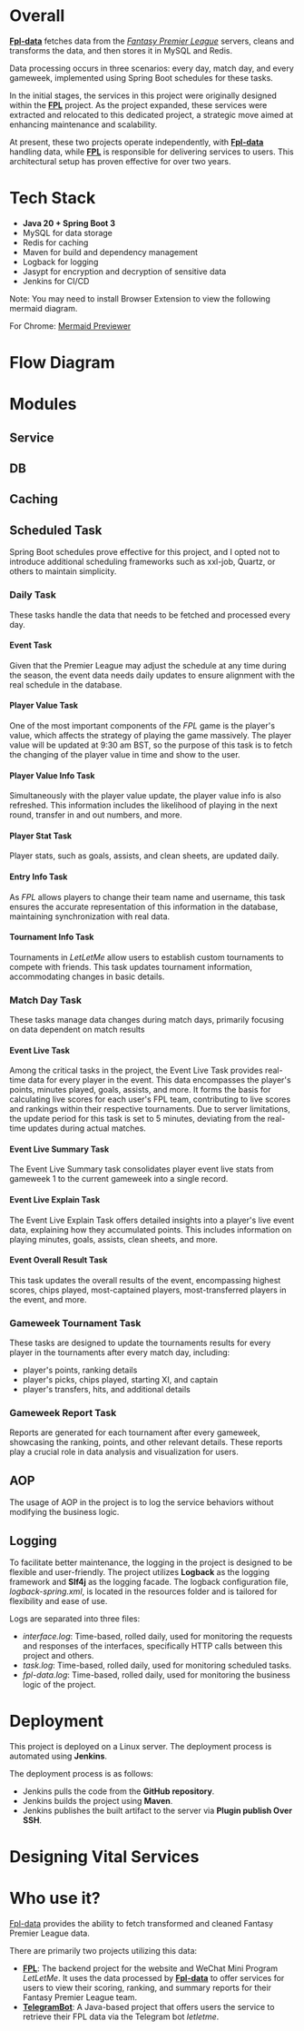 # Overall
**[Fpl-data](https://github.com/tonglam/fpl-data-public)** fetches data from the *[Fantasy Premier League](https://fantasy.premierleague.com/)* servers, cleans and transforms the data, and then stores it in MySQL and Redis. 

Data processing occurs in three scenarios: every day, match day, and every gameweek, implemented using Spring Boot schedules for these tasks.

In the initial stages, the services in this project were originally designed within the **[FPL](https://github.com/tonglam/fpl-public)** project. 
As the project expanded, these services were extracted and relocated to this dedicated project, a strategic move aimed at enhancing maintenance and scalability.

At present, these two projects operate independently, with **[Fpl-data](https://github.com/tonglam/fpl-data-public)** handling data,
while **[FPL](https://github.com/tonglam/fpl-public)** is responsible for delivering services to users. 
This architectural setup has proven effective for over two years.

# Tech Stack
- **Java 20 + Spring Boot 3**
- MySQL for data storage
- Redis for caching
- Maven for build and dependency management
- Logback for logging
- Jasypt for encryption and decryption of sensitive data
- Jenkins for CI/CD

Note: You may need to install Browser Extension to view the following mermaid diagram.

For Chrome: [Mermaid Previewer](https://chromewebstore.google.com/detail/oidjnlhbegipkcklbdfnbkikplpghfdl)

# Flow Diagram

# Modules

## Service

## DB

## Caching

## Scheduled Task
Spring Boot schedules prove effective for this project, and I opted not to introduce additional scheduling frameworks such as xxl-job, Quartz, or others to maintain simplicity.

### Daily Task
These tasks handle the data that needs to be fetched and processed every day.

#### Event Task
Given that the Premier League may adjust the schedule at any time during the season, the event data needs daily updates to ensure alignment with the real schedule in the database.

#### Player Value Task
One of the most important components of the _FPL_ game is the player's value, which affects the strategy of playing the game massively. 
The player value will be updated at 9:30 am BST, so the purpose of this task is to fetch the changing of the player value in time and show to the user.

#### Player Value Info Task
Simultaneously with the player value update, the player value info is also refreshed. 
This information includes the likelihood of playing in the next round, transfer in and out numbers, and more.

#### Player Stat Task
Player stats, such as goals, assists, and clean sheets, are updated daily.

#### Entry Info Task
As _FPL_ allows players to change their team name and username, this task ensures the accurate representation of this information in the database, maintaining synchronization with real data.

#### Tournament Info Task
Tournaments in _LetLetMe_ allow users to establish custom tournaments to compete with friends. 
This task updates tournament information, accommodating changes in basic details.

### Match Day Task
These tasks manage data changes during match days, primarily focusing on data dependent on match results

#### Event Live Task
Among the critical tasks in the project, the Event Live Task provides real-time data for every player in the event. 
This data encompasses the player's points, minutes played, goals, assists, and more. 
It forms the basis for calculating live scores for each user's FPL team, contributing to live scores and rankings within their respective tournaments. 
Due to server limitations, the update period for this task is set to 5 minutes, deviating from the real-time updates during actual matches.

#### Event Live Summary Task
The Event Live Summary task consolidates player event live stats from gameweek 1 to the current gameweek into a single record.

#### Event Live Explain Task
The Event Live Explain Task offers detailed insights into a player's live event data, explaining how they accumulated points. This includes information on playing minutes, goals, assists, clean sheets, and more.

#### Event Overall Result Task
This task updates the overall results of the event, encompassing highest scores, chips played, most-captained players, most-transferred players in the event, and more.

### Gameweek Tournament Task
These tasks are designed to update the tournaments results for every player in the tournaments after every match day, including:
- player's points, ranking details
- player's picks, chips played, starting XI, and captain
- player's transfers, hits, and additional details

### Gameweek Report Task
Reports are generated for each tournament after every gameweek, showcasing the ranking, points, and other relevant details. 
These reports play a crucial role in data analysis and visualization for users.

## AOP
The usage of AOP in the project is to log the service behaviors without modifying the business logic.

## Logging
To facilitate better maintenance, the logging in the project is designed to be flexible and user-friendly. 
The project utilizes **Logback** as the logging framework and **Slf4j** as the logging facade. 
The logback configuration file, *logback-spring.xml*, is located in the resources folder and is tailored for flexibility and ease of use.

Logs are separated into three files:
- *interface.log*: Time-based, rolled daily, used for monitoring the requests and responses of the interfaces, specifically HTTP calls between this project and others.
- *task.log*: Time-based, rolled daily, used for monitoring scheduled tasks.
- *fpl-data.log*: Time-based, rolled daily, used for monitoring the business logic of the project.

# Deployment
This project is deployed on a Linux server. The deployment process is automated using **Jenkins**.

The deployment process is as follows:
- Jenkins pulls the code from the **GitHub repository**.
- Jenkins builds the project using **Maven**.
- Jenkins publishes the built artifact to the server via **Plugin publish Over SSH**.

# Designing Vital Services

# Who use it?
[Fpl-data](https://github.com/tonglam/fpl-data-public) provides the ability to fetch transformed and cleaned Fantasy Premier League data.

There are primarily two projects utilizing this data:
- **[FPL](https://github.com/tonglam/fpl-public)**: The backend project for the website and WeChat Mini Program *LetLetMe*. 
It uses the data processed by **[Fpl-data](https://github.com/tonglam/fpl-data-public)** to offer services for users to view their scoring, ranking, and summary reports for their Fantasy Premier League team.
- **[TelegramBot](https://github.com/tonglam/telegramBot-public)**: A Java-based project that offers users the service to retrieve their FPL data via the Telegram bot *letletme*.